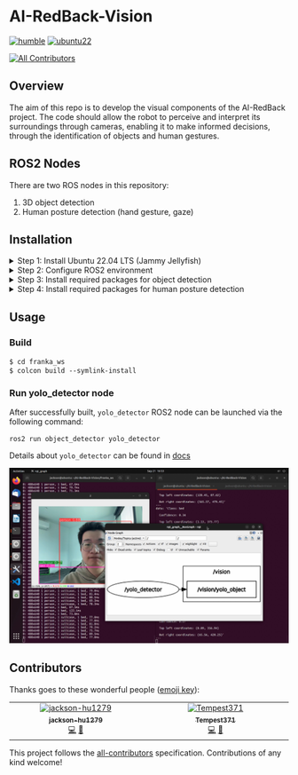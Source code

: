 # AI-RedBack-Vision
[![humble][humble-badge]][humble]
[![ubuntu22][ubuntu22-badge]][ubuntu22]
<!-- ALL-CONTRIBUTORS-BADGE:START - Do not remove or modify this section -->
[![All Contributors](https://img.shields.io/badge/all_contributors-2-orange.svg?style=flat-square)](#contributors-)
<!-- ALL-CONTRIBUTORS-BADGE:END -->
## Overview
The aim of this repo is to develop the visual components of the AI-RedBack project. The code should allow the robot to perceive and interpret its surroundings through cameras, enabling it to make informed decisions, through the identification of objects and human gestures.

## ROS2 Nodes
There are two ROS nodes in this repository:
1. 3D object detection
2. Human posture detection (hand gesture, gaze)

## Installation
<details>
  <summary>
    Step 1: Install Ubuntu 22.04 LTS (Jammy Jellyfish)
  </summary>
  
- Head to [Ubuntu release page](https://releases.ubuntu.com/jammy/) and download the “Desktop Image”
- Can either install via
  - Bootable USB flash drive
  - Virtual Machine
  - WSL
    
</details>

<details>
  <summary>
    Step 2: Configure ROS2 environment 
  </summary>
  
- Open the [official documentation](https://docs.ros.org/en/humble/Installation.html) of ROS Humble for installation instructions
    
</details>

<details>
  <summary>
    Step 3: Install required packages for object detection
  </summary>
  
- Please use `pip` to install the following packages
```
ultralytics >= 8.0
```
    
</details>

<details>
  <summary>
    Step 4: Install required packages for human posture detection
  </summary>
  
- Please use `pip` to install the following packages
```
ultralytics >= 8.0
```
    
</details>

## Usage
### Build
```
$ cd franka_ws
$ colcon build --symlink-install
```

### Run yolo_detector node
After successfully built, `yolo_detector` ROS2 node can be launched via the following command:
```
ros2 run object_detector yolo_detector
```
Details about `yolo_detector` can be found in [docs](./docs/yolo_object_detector.md)

<p align="center">
  <img src="./docs/images/yolo_detector_running2.jpg" alt="Screenshot of yolo_detector running" width="600" />
</p>

## Contributors

Thanks goes to these wonderful people ([emoji key](https://allcontributors.org/docs/en/emoji-key)):

<!-- ALL-CONTRIBUTORS-LIST:START - Do not remove or modify this section -->
<!-- prettier-ignore-start -->
<!-- markdownlint-disable -->
<table>
  <tbody>
    <tr>
      <td align="center" valign="top" width="14.28%"><a href="https://github.com/jackson-hu1279"><img src="https://avatars.githubusercontent.com/u/68998854?v=4?s=100" width="100px;" alt="jackson-hu1279"/><br /><sub><b>jackson-hu1279</b></sub></a><br /><a href="https://github.com/COMP90082-2023-SM2/AI-RedBack-Vision/commits?author=jackson-hu1279" title="Code">💻</a> <a href="https://github.com/COMP90082-2023-SM2/AI-RedBack-Vision/commits?author=jackson-hu1279" title="Documentation">📖</a></td>
      <td align="center" valign="top" width="14.28%"><a href="https://github.com/Tempest371"><img src="https://avatars.githubusercontent.com/u/102500895?v=4?s=100" width="100px;" alt="Tempest371"/><br /><sub><b>Tempest371</b></sub></a><br /><a href="https://github.com/COMP90082-2023-SM2/AI-RedBack-Vision/commits?author=Tempest371" title="Code">💻</a> <a href="https://github.com/COMP90082-2023-SM2/AI-RedBack-Vision/commits?author=Tempest371" title="Documentation">📖</a></td>
    </tr>
  </tbody>
</table>

<!-- markdownlint-restore -->
<!-- prettier-ignore-end -->

<!-- ALL-CONTRIBUTORS-LIST:END -->

This project follows the [all-contributors](https://github.com/all-contributors/all-contributors) specification. Contributions of any kind welcome!


[humble-badge]: https://img.shields.io/badge/-HUMBLE-orange?style=flat-square&logo=ros
[humble]: https://docs.ros.org/en/humble/index.html
[ubuntu22-badge]: https://img.shields.io/badge/-UBUNTU%2022%2E04-blue?style=flat-square&logo=ubuntu&logoColor=white
[ubuntu22]: https://releases.ubuntu.com/jammy/